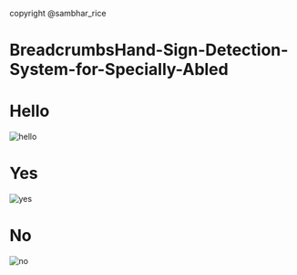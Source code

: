 copyright @sambhar_rice

# BreadcrumbsHand-Sign-Detection-System-for-Specially-Abled

# Hello 
![hello](https://github.com/user-attachments/assets/cbd0b66e-2f5e-4f35-bc4d-47dbec2307f5)

# Yes
![yes](https://github.com/user-attachments/assets/d09b4986-56d2-47f7-8922-f7165dc048c5)

# No
![no](https://github.com/user-attachments/assets/49bdc7dd-f35e-448f-8a56-94b44cd1a062)
